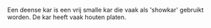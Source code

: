 Een deense kar is een vrij smalle kar die vaak als 'showkar' gebruikt worden. De kar heeft vaak houten platen.